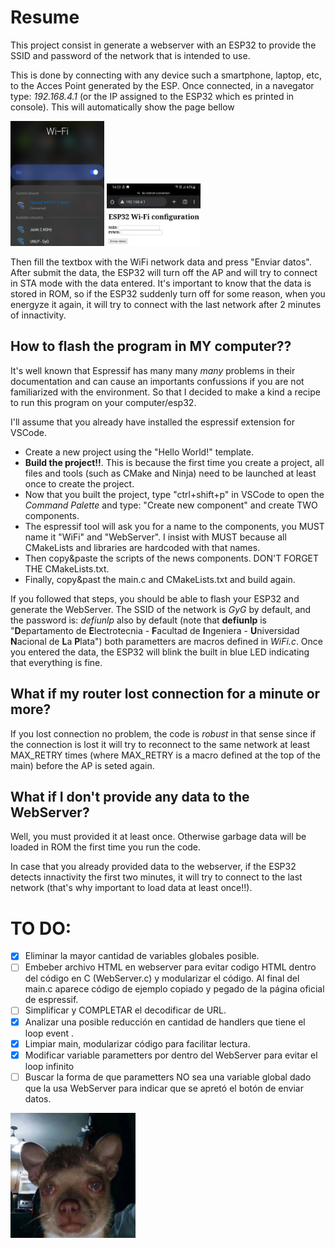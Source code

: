 # Resume
This project consist in generate a webserver with an ESP32 to provide the SSID and password of the network that is intended to use.

This is done by connecting with any device such a smartphone, laptop, etc, to the Acces Point generated by the ESP. Once connected, in a navegator type: *192.168.4.1* (or the IP assigned to the ESP32 which es printed in console). This will automatically show the page bellow

<img src="doc/network.jpeg"  width="150" height="200"> <img src="doc/webserver.jpeg"  width="150" height="100"> 

Then fill the textbox with the WiFi network data and press "Enviar datos". After submit the data, the ESP32 will turn off the AP and will try to connect in STA mode with the data entered. It's important to know that the data is stored in ROM, so if the ESP32 suddenly turn off for some reason, when you energyze it again, it will try to connect with the last network after 2 minutes of innactivity.

## How to flash the program in MY computer??
It's well known that Espressif has many many *many* problems in their documentation and can cause an importants confussions if you are not familiarized with the environment. So that I decided to make a kind a recipe to run this program on your computer/esp32.

I'll assume that you already have installed the espressif extension for VSCode.

* Create a new project using the "Hello World!" template. 
* **Build the project!!**. This is because the first time you create a project, all files and tools (such as CMake and Ninja) need to be launched at least once to create the project.
* Now that you built the project, type "ctrl+shift+p" in VSCode to open the *Command Palette* and type: "Create new component" and create TWO components.
* The espressif tool will ask you for a name to the components, you MUST name it "WiFi" and "WebServer". I insist with MUST because all CMakeLists and libraries are hardcoded with that names.
* Then copy&paste the scripts of the news components. DON'T FORGET THE CMakeLists.txt.
* Finally, copy&past the main.c and CMakeLists.txt and build again.

If you followed that steps, you should be able to flash your ESP32 and generate the WebServer. The SSID of the network is *GyG* by default, and the password is: *defiunlp* also by default (note that **defiunlp** is "**D**epartamento de **E**lectrotecnia - **F**acultad de **I**ngeniera - **U**niversidad **N**acional de **L**a **P**lata") both parametters are macros defined in *WiFi.c*. Once you entered the data, the ESP32 will blink the built in blue LED indicating that everything is fine.

## What if my router lost connection for a minute or more?
If you lost connection no problem, the code is *robust* in that sense since if the connection is lost it will try to reconnect to the same network at least MAX_RETRY times (where MAX_RETRY is a macro defined at the top of the main) before the AP is seted again.

## What if I don't provide any data to the WebServer?
Well, you must provided it at least once. Otherwise garbage data will be loaded in ROM the first time you run the code.

In case that you already provided data to the webserver, if the ESP32 detects innactivity the first two minutes, it will try to connect to the last network (that's why important to load data at least once!!).

# TO DO:

- [x] Eliminar la mayor cantidad de variables globales posible.
- [ ] Embeber archivo HTML en webserver para evitar codigo HTML dentro del código en C (WebServer.c) y modularizar el código. Al final del main.c aparece código de ejemplo copiado y pegado de la página oficial de espressif.
- [ ] Simplificar y COMPLETAR el decodificar de URL.
- [x] Analizar una posible reducción en cantidad de handlers que tiene el loop event .
- [x] Limpiar main, modularizar código para facilitar lectura.
- [x] Modificar variable parametters por dentro del WebServer para evitar el loop infinito
- [ ] Buscar la forma de que parametters NO sea una variable global dado que la usa WebServer para indicar que se apretó el botón de enviar datos.

<img src="doc/ayuda.png" width="200" height="200">